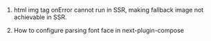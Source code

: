 1. html img tag onError cannot run in SSR, making fallback image not achievable in SSR.

2. How to configure parsing font face in next-plugin-compose
